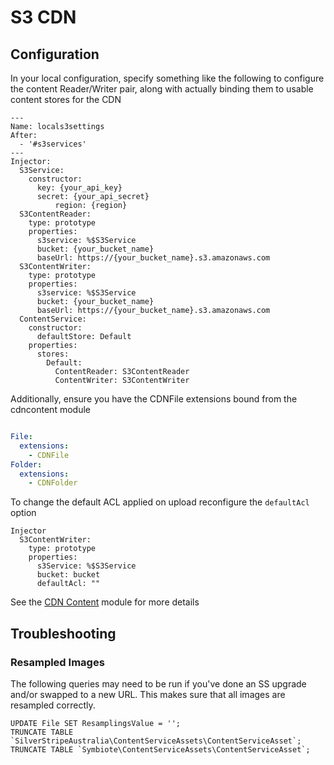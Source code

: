 # S3 CDN 

## Configuration

In your local configuration, specify something like the following to configure
the content Reader/Writer pair, along with actually binding them to usable 
content stores for the CDN 

    ---
    Name: locals3settings
    After: 
      - '#s3services'
    ---
	Injector:
	  S3Service:
	    constructor:
	      key: {your_api_key}
	      secret: {your_api_secret}
              region: {region}
	  S3ContentReader:
	    type: prototype
	    properties:
	      s3service: %$S3Service
	      bucket: {your_bucket_name}
	      baseUrl: https://{your_bucket_name}.s3.amazonaws.com
	  S3ContentWriter:
	    type: prototype
	    properties:
	      s3service: %$S3Service
	      bucket: {your_bucket_name}
	      baseUrl: https://{your_bucket_name}.s3.amazonaws.com
	  ContentService:
	    constructor:
	      defaultStore: Default
	    properties:
	      stores:
            Default:
              ContentReader: S3ContentReader
              ContentWriter: S3ContentWriter

Additionally, ensure you have the CDNFile extensions bound from the cdncontent
module

```yml

File:
  extensions:
    - CDNFile
Folder: 
  extensions:
    - CDNFolder

```


To change the default ACL applied on upload reconfigure the `defaultAcl` option

```
Injector
  S3ContentWriter:
    type: prototype
    properties:
      s3Service: %$S3Service
      bucket: bucket
      defaultAcl: ""
```

See the [CDN Content](https://github.com/symbiote/silverstripe-cdncontent) module
for more details

## Troubleshooting

### Resampled Images

The following queries may need to be run if you've done an SS upgrade and/or swapped to a new URL. This makes sure that all images are resampled correctly.

```
UPDATE File SET ResamplingsValue = '';
TRUNCATE TABLE `SilverStripeAustralia\ContentServiceAssets\ContentServiceAsset`;
TRUNCATE TABLE `Symbiote\ContentServiceAssets\ContentServiceAsset`;
```
